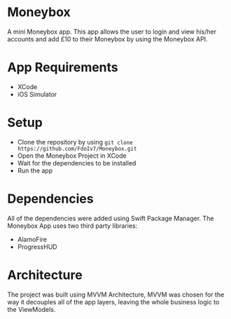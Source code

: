 # Moneybox

A mini Moneybox app. This app allows the user to login and view his/her accounts and add £10 to their Moneybox by using the Moneybox API.

# App Requirements

- XCode
- iOS Simulator

# Setup

- Clone the repository by using `git clone https://github.com/FdoIv7/Moneybox.git`
- Open the Moneybox Project in XCode
- Wait for the dependencies to be installed
- Run the app

# Dependencies

All of the dependencies were added using Swift Package Manager. The Moneybox App uses two third party libraries: 

- AlamoFire
- ProgressHUD

# Architecture 

The project was built using MVVM Architecture, MVVM was chosen for the way it decouples all of the app layers, leaving the whole business logic to the ViewModels.

